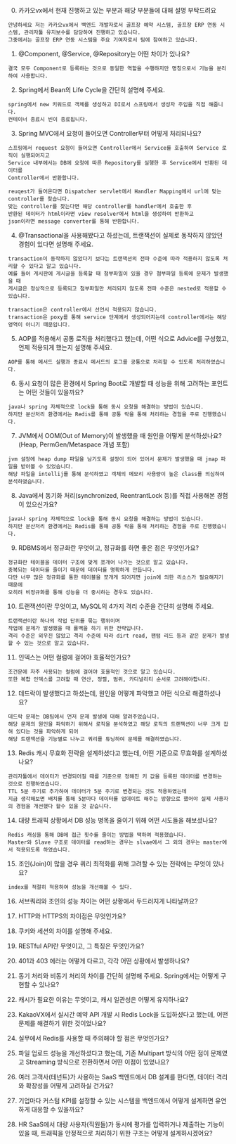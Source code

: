 0. 카카오vx에서 현재 진행하고 있는 부분과 해당 부분들에 대해 설명 부탁드려요
```text
안녕하세요 저는 카카오vx에서 백엔드 개발자로서 골프장 예약 시스템, 골프장 ERP 연동 시스템, 관리자툴 유지보수를 담당하여 진행하고 있습니다.
그중에서는 골프장 ERP 연동 시스템을 주요 기여자로서 팀에 참여하고 있습니다. 
```

1. @Component, @Service, @Repository는 어떤 차이가 있나요?
```text
결국 모두 Component로 등록하는 것으로 동일한 역할을 수행하지만 명칭으로서 기능을 분리하여 사용합니다.
```

2. Spring에서 Bean의 Life Cycle을 간단히 설명해 주세요.
```text
spring에서 new 키워드로 객체를 생성하고 DI로서 스프링에서 생성자 주입을 직접 해줍니다.
컨테이너 종료시 빈이 종료됩니다.
```

3. Spring MVC에서 요청이 들어오면 Controller부터 어떻게 처리되나요?
```text
스프링에서 request 요청이 들어오면 Controller에서 Service를 호출하여 Service 로직이 실행되어지고
Service 내부에서는 DB에 요청에 따른 Repository를 실행한 후 Service에서 반환된 데이터를
Controller에서 반환합니다.
```

```text
reuqest가 들어온다면 Dispatcher servlet에서 Handler Mapping에서 url에 맞는 controller를 찾습니다.
맞는 controller를 찾는다면 해당 controller를 handler에서 호출한 후
반환된 데이터가 html이라면 view resolver에서 html을 생성하여 반환하고
json이라면 message converter를 통해 반환합니다.
```

4. @Transactional을 사용해봤다고 하셨는데, 트랜잭션이 실제로 동작하지 않았던 경험이 있다면 설명해 주세요.

```text
transaction이 동작하지 않았다기 보다는 트랜잭션의 전파 수준에 따라 적용하지 않도록 처리할 수 있다고 알고 있습니다.
예를 들어 게시판에 게시글을 등록할 때 첨부파일이 있을 경우 첨부파일 등록에 문제가 발생했을 때
게시글은 정상적으로 등록되고 첨부파일만 처리되지 않도록 전파 수준은 nested로 적용할 수 있습니다.
```

```text
transaction은 controller에서 선언시 적용되지 않습니다.
transaction은 poxy를 통해 service 단계에서 생성되어지는데 controller에서는 해당 영역이 아니기 때문입니다.
```

5. AOP를 적용해서 공통 로직을 처리했다고 했는데, 어떤 식으로 Advice를 구성했고, 언제 적용되게 했는지 설명해 주세요.
```text
AOP를 통해 메서드 실행과 종료시 메서드의 로그를 공통으로 처리할 수 있도록 처리하였습니다.
```

6. 동시 요청이 많은 환경에서 Spring Boot로 개발할 때 성능을 위해 고려하는 포인트는 어떤 것들이 있을까요?
```text
java나 spring 자체적으로 lock을 통해 동시 요청을 해결하는 방법이 있습니다. 
하지만 분산처리 환경에서는 Redis를 통해 공통 락을 통해 처리하는 경험을 주로 진행했습니다. 
```

7. JVM에서 OOM(Out of Memory)이 발생했을 때 원인을 어떻게 분석하셨나요? (Heap, PermGen/Metaspace 개념 포함)
```text
jvm 설정에 heap dump 파일을 남기도록 설정이 되어 있어서 문제가 발생했을 때 jmap 파일을 받아볼 수 있었습니다.
해당 파일을 intellij를 통해 분석하였고 객체의 메모리 사용량이 높은 class를 의심하여 분석하였습니다.
```


8. Java에서 동기화 처리(synchronized, ReentrantLock 등)를 직접 사용해본 경험이 있으신가요?
```text
java나 spring 자체적으로 lock을 통해 동시 요청을 해결하는 방법이 있습니다. 
하지만 분산처리 환경에서는 Redis를 통해 공통 락을 통해 처리하는 경험을 주로 진행했습니다.
```

9. RDBMS에서 정규화란 무엇이고, 정규화를 하면 좋은 점은 무엇인가요?
```text
정규화란 테이블을 데이터 구조에 맞게 쪼개어 나가는 것으로 알고 있습니다.
중복되는 데이터를 줄이기 때문에 데이터를 명확하게 만듭니다.
다만 너무 많은 정규화를 통한 테이블을 쪼개게 되어지면 join에 의한 리소스가 필요해지기 때문에
오히려 비정규화를 통해 성능을 더 중시하는 경우도 있습니다.
```

10. 트랜잭션이란 무엇이고, MySQL의 4가지 격리 수준을 간단히 설명해 주세요.
```text
트랜잭션이란 하나의 작업 단위를 묶는 행위이며
작업에 문제가 발생했을 때 롤백을 하기 위한 전략입니다.
격리 수준은 외우진 않았고 격리 수준에 따라 dirt read, 팬텀 리드 등과 같은 문제가 발생할 수 있는 것으로 알고 있습니다.
```

11. 인덱스는 어떤 컬럼에 걸어야 효율적인가요?
```text
조건문에 자주 사용되는 컬럼에 걸어야 효율적인 것으로 알고 있습니다.
또한 복합 인덱스를 고려할 때 연산, 정렬, 범위, 카디널리티 순서로 고려해야합니다.
```

12. 데드락이 발생했다고 하셨는데, 원인을 어떻게 파악했고 어떤 식으로 해결하셨나요?
```text
데드락 문제는 DB팀에서 먼저 문제 발생에 대해 알려주었습니다.
해당 문제의 원인을 파악하기 위해서 로직을 분석하였고 해당 로직의 트랜잭션이 너무 크게 잡혀 있다는 것을 파악하게 되어
해당 트랜잭션을 기능별로 나누고 쿼리를 튜닝하여 문제를 해결하였습니다.
```

13. Redis 캐시 무효화 전략을 설계하셨다고 했는데, 어떤 기준으로 무효화를 설계하셨나요?
```text
관리자툴에서 데이터가 변경되어질 때를 기준으로 정해진 키 값을 등록된 데이터를 변경하는 것으로 진행하였습니다.
TTL 5분 주기로 추가하여 데이터가 5분 주기로 변경되는 것도 적용하였는데
지금 생각해보면 배치를 통해 5분마다 데이터를 업데이트 해주는 방향으로 했어야 실제 사용자의 경험을 개선했다 할수 있을 것 같습니다.
```

14. 대량 트래픽 상황에서 DB 성능 병목을 줄이기 위해 어떤 시도들을 해보셨나요?

```text
Redis 캐싱을 통해 DB에 접근 횟수를 줄이는 방법을 택하여 적용했습니다.
Master와 Slave 구조로 데이터를 read하는 경우는 slvae에서 그 외의 경우는 master에서 적용되도록 하였습니다.
```

15. 조인(Join)이 많을 경우 쿼리 최적화를 위해 고려할 수 있는 전략에는 무엇이 있나요?
```text
index를 적절히 적용하여 성능을 개선해볼 수 있다.
```
16. 서브쿼리와 조인의 성능 차이는 어떤 상황에서 두드러지게 나타날까요?

17. HTTP와 HTTPS의 차이점은 무엇인가요?
18. 쿠키와 세션의 차이를 설명해 주세요.
19. RESTful API란 무엇이고, 그 특징은 무엇인가요?

20. 401과 403 에러는 어떻게 다르고, 각각 어떤 상황에서 발생하나요?
21. 동기 처리와 비동기 처리의 차이를 간단히 설명해 주세요. Spring에서는 어떻게 구현할 수 있나요?
22. 캐시가 필요한 이유는 무엇이고, 캐시 일관성은 어떻게 유지하나요?
23. KakaoVX에서 실시간 예약 API 개발 시 Redis Lock을 도입하셨다고 했는데, 어떤 문제를 해결하기 위한 것이었나요?
24. 실무에서 Redis를 사용할 때 주의해야 할 점은 무엇인가요?
25. 파일 업로드 성능을 개선하셨다고 했는데, 기존 Multipart 방식의 어떤 점이 문제였고 Streaming 방식으로 전환하면서 어떤 이점이 있었나요?
26. 여러 고객사(테넌트)가 사용하는 SaaS 백엔드에서 DB 설계를 한다면, 데이터 격리와 확장성을 어떻게 고려하실 건가요?
27. 기업마다 커스텀 KPI를 설정할 수 있는 시스템을 백엔드에서 어떻게 설계하면 유연하게 대응할 수 있을까요?
28. HR SaaS에서 대량 사용자(직원들)가 동시에 평가를 입력하거나 제출하는 기능이 있을 때, 트래픽을 안정적으로 처리하기 위한 구조는 어떻게 설계하시겠어요?